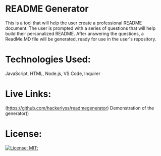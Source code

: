 # README Generator
This is a tool that will help the user create a professional README document.
The user is prompted with a series of questions that will help build their personalized README.
After answering the questions, a ReadMe.MD file will be generated, ready for use in the user's repository.

# Technologies Used:
JavaScript, HTML, Node.js, VS Code, Inquirer

# Live Links:
(https://github.com/hackerlyss/readmegenerator)
Demonstration of the generator()

# License:
[![License: MIT](https://img.shields.io/badge/License-MIT-yellow.svg)](https://opensource.org/licenses/MIT);